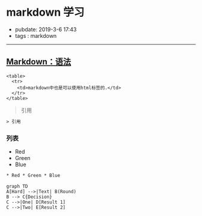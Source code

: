 # markdown 学习

- pubdate: 2019-3-6 17:43
- tags : markdown

---

## [Markdown：语法](https://daringfireball.net/projects/markdown/syntax#philosophy)

```html{run}
<table>
  <tr>
    <td>markdown中也是可以使用html标签的.</td>
  </tr>
</table>
```

> 引用

```html
> 引用
```

### 列表

- Red
- Green
- Blue

```html
* Red * Green * Blue
```

```mermaid{run}
graph TD
A[Hard] -->|Text| B(Round)
B --> C{Decision}
C -->|One| D[Result 1]
C -->|Two| E[Result 2]
```
